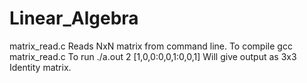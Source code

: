 # Linear_Algebra

matrix_read.c 
Reads NxN matrix from command line.
To compile
        gcc matrix_read.c 
To run
        ./a.out 2 [1,0,0:0,0,1:0,0,1]
Will give output as 3x3 Identity matrix.



